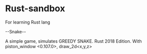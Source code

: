 # Rust-sandbox
For learning Rust lang


--Snake--

A simple game, simulates GREEDY SNAKE.
Rust 2018 Edition.
With piston_window <0.107.0>, draw_2d<x,y,z>

